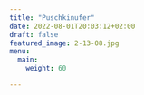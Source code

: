 ```yaml
---
title: "Puschkinufer"
date: 2022-08-01T20:03:12+02:00
draft: false
featured_image: 2-13-08.jpg
menu:
  main:
    weight: 60  

---
```

